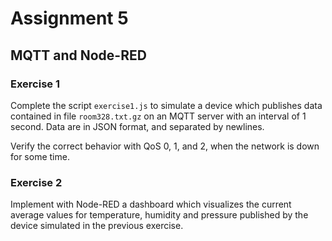 # Assignment 5
## MQTT and Node-RED

### Exercise 1
Complete the script `exercise1.js` to simulate a device which publishes data contained in file `room328.txt.gz` 
on an MQTT server with an interval of 1 second.
Data are in JSON format, and separated by newlines.

Verify the correct behavior with QoS 0, 1, and 2, when the network is down for some time.

### Exercise 2
Implement with Node-RED a dashboard which visualizes the current average values for temperature, humidity and pressure published by the device simulated in the previous exercise.
